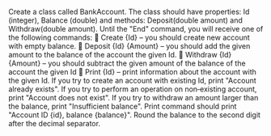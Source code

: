Create a class called BankAccount. The class should have properties: Id (integer), Balance (double) and
methods: Deposit(double amount) and Withdraw(double amount). Until the "End" command, you will receive one
of the following commands:
 Create {Id} – you should create new account with empty balance.
 Deposit {Id} {Amount} – you should add the given amount to the balance of the account the given Id.
 Withdraw {Id} {Amount} – you should subtract the given amount of the balance of the account the given Id
 Print {Id} – print information about the account with the given Id.
If you try to create an account with existing Id, print "Account already exists".
If you try to perform an operation on non‐existing account, print "Account does not exist".
If you try to withdraw an amount larger than the balance, print "Insufficient balance".
Print command should print "Account ID {id}, balance {balance}". Round the balance to the second digit
after the decimal separator.
